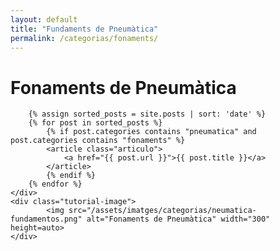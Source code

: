```yaml
---
layout: default
title: "Fundaments de Pneumàtica"
permalink: /categorias/fonaments/
---
```


<link rel="stylesheet" href="{{ '/assets/css/categories.css' | relative_url }}">

<div class="tutorial-container">
    <div class="tutorial-content">
            <h1>Fonaments de Pneumàtica</h1>

        {% assign sorted_posts = site.posts | sort: 'date' %}
        {% for post in sorted_posts %}
            {% if post.categories contains "pneumatica" and post.categories contains "fonaments" %}
            <article class="articulo">
                <a href="{{ post.url }}">{{ post.title }}</a>
            </article>
            {% endif %}
        {% endfor %}
    </div>
    <div class="tutorial-image">
            <img src="/assets/imatges/categorias/neumatica-fundamentos.png" alt="Fonaments de Pneumàtica" width="300" height=auto>
    </div>
</div>
